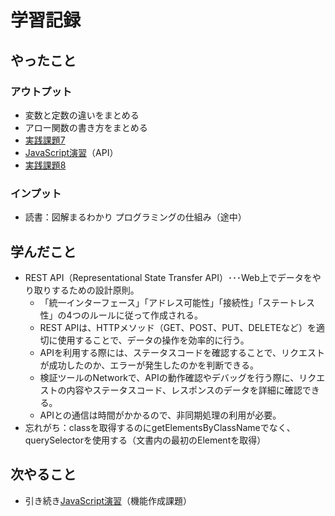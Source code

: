 # 学習記録

## やったこと

### アウトプット
- 変数と定数の違いをまとめる
- アロー関数の書き方をまとめる
- [実践課題7](../practice/submission/7_object/)
- [JavaScript演習](../practice/javascript/)（API）
- [実践課題8](../practice/submission/8_api/)

### インプット
- 読書：図解まるわかり プログラミングの仕組み（途中）

## 学んだこと
- REST API（Representational State Transfer API）･･･Web上でデータをやり取りするための設計原則。
    - 「統一インターフェース」「アドレス可能性」「接続性」「ステートレス性」の4つのルールに従って作成される。
    - REST APIは、HTTPメソッド（GET、POST、PUT、DELETEなど）を適切に使用することで、データの操作を効率的に行う。
    - APIを利用する際には、ステータスコードを確認することで、リクエストが成功したのか、エラーが発生したのかを判断できる。
    - 検証ツールのNetworkで、APIの動作確認やデバッグを行う際に、リクエストの内容やステータスコード、レスポンスのデータを詳細に確認できる。
    - APIとの通信は時間がかかるので、非同期処理の利用が必要。
- 忘れがち：classを取得するのにgetElementsByClassNameでなく、querySelectorを使用する（文書内の最初のElementを取得）

## 次やること
- 引き続き[JavaScript演習](../practice/javascript/)（機能作成課題）